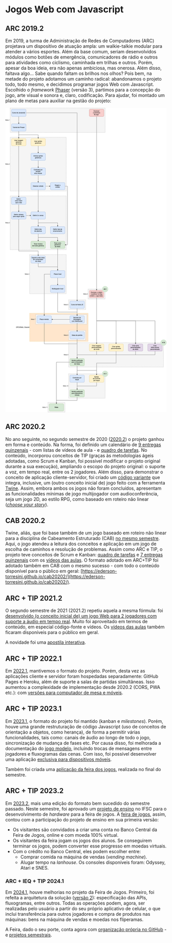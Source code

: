 # Jogos Web com Javascript

## ARC 2019.2

Em 2019, a turma de Administração de Redes de Computadores (ARC) projetava um dispositivo de atuação ampla: um walkie-talkie modular para atender a vários esportes. Além da base comum, seriam desenvolvidos módulos como botões de emergência, comunicadores de rádio e outros para atividades como ciclismo, caminhada em trilhas e outros. Porém, apesar da boa ideia, era não apenas ambiciosa, mas onerosa. Além disso, faltava algo... Sabe quando faltam os brilhos nos olhos? Pois bem, na metade do projeto adotamos um caminho radical: abandonamos o projeto todo, todo mesmo, e decidimos programar jogos Web com Javascript. Escolhido o _framework_ [Phaser](https://phaser.io) (versão 3), partimos para a concepção do jogo, arte visual e sonora e, claro, codificação. Para ajudar, foi montado um plano de metas para auxiliar na gestão do projeto:

![Plano de metas](../assets/jogo-6080821-20192.drawio.png)

## ARC 2020.2

No ano seguinte, no segundo semestre de 2020 ([2020.2](https://github.com/boidacarapreta/arc20202/)) o projeto ganhou em forma e conteúdo. Na forma, foi definido um calendário de [9 entregas quinzenais](https://github.com/boidacarapreta/arc20202/milestones?direction=asc\&sort=due\_date\&state=closed) - com listas de vídeos de aula - e [quadro de tarefas](https://github.com/boidacarapreta/arc20202/projects/1?fullscreen=true). No conteúdo, incorporou conceitos de TIP (graças às metodologias ágeis adotadas, como Scrum e Kanban, foi possível modificar o projeto original durante a sua execução), ampliando o escopo do projeto original: o suporte a voz, em tempo real, entre os 2 jogadores. Além disso, para demonstrar o conceito de aplicação cliente-servidor, foi criado um [código variante](https://github.com/boidacarapreta/arc20202/tree/tip) que integra, inclusive, um (outro conceito inicial de) jogo feito com a ferramenta [Twine](https://twinery.org/). Assim, embora ambos os jogos não foram concluídos, apresentam as funcionalidades mínimas de jogo multijogador com audioconferência, seja um jogo 2D, ao estilo RPG, como baseado em roteiro não linear ([_choose your story_](https://chooseyourstory.com/)).

## CAB 2020.2

Twine, aliás, que foi base também de um jogo baseado em roteiro não linear para a disciplina de Cabeamento Estruturado (CAB) [no mesmo semestre](https://github.com/boidacarapreta/cab20202). Aqui, o jogo atendeu a leitura dos conceitos e aplicação em um jogo de escolha de caminhos e resolução de problemas. Assim como ARC e TIP, o projeto teve conceitos de Scrum e Kanban: [quadro de tarefas](https://github.com/boidacarapreta/cab20202/projects/1?fullscreen=true) e [7 entregas quinzenais](https://github.com/boidacarapreta/cab20202/milestones?direction=asc\&sort=due\_date\&state=closed) com os [vídeos das aulas](https://www.youtube.com/watch?v=5A2EiefHOt0\&list=PLje9mMro7hT1Zp9Fd4UYo6quwJ4xUAvxd\&index=1). O formato adotado em ARC+TIP foi adotado também em CAB com o mesmo sucesso - com todo o conteúdo disponível para o público em geral: [https://ederson-torresini.github.io/cab20202/](https://ederson-torresini.github.io/cab20202/).

## ARC + TIP 2021.2

O segundo semestre de 2021 (2021.2) repetiu aquela a mesma fórmula: foi [desenvolvido (o conceito inicial de) um jogo Web para 2 jogadores com suporte a áudio em tempo real](https://github.com/boidacarapreta/integrado20212/). Muito foi aproveitado em termos de conteúdo, em especial código-fonte e vídeos. Os [vídeos das aulas](https://www.youtube.com/watch?v=YhmVsBq2cnk\&list=PLje9mMro7hT2YXZ-tYs55bQRftDPAWDKP) também ficaram disponíveis para o público em geral.

A novidade foi uma [apostila interativa](https://ederson-torresini.github.io/integrado20212/cliente/).

## ARC + TIP 2022.1

Em [2022.1](https://github.com/boidacarapreta/adcipt20221), mantivemos o formato do projeto. Porém, desta vez as aplicações cliente e servidor foram hospedadas separadamente: GitHub Pages e Heroku, além de suporte a salas de partidas simultâneas. Isso aumentou a complexidade de implementação desde 2020.2 (CORS, PWA etc.): com [versões para computador de mesa e móveis](https://github.com/boidacarapreta/adcipt20221/releases).

## ARC + TIP 2023.1

Em [2023.1](https://github.com/boidacarapreta/adcipt20231), o formato do projeto foi mantido (kanban e *milestones*). Porém, houve uma grande restruturação de código Javascript (uso de conceitos de orientação a objetos, como herança), de forma a permitir várias funcionalidades, tais como: canais de áudio ao longo de todo o jogo, sincronização de mudança de fases etc. Por causa disso, foi melhorada a documentação do [jogo modelo](https://github.com/boidacarapreta/adcipt20231/blob/main/jogo-modelo.md), incluindo trocas de mensagens entre jogadores e fluxogramas das cenas. Com isso, foi possível desenvolver uma aplicação [exclusiva para dispositivos móveis](https://github.com/boidacarapreta/adcipt20231/releases/tag/v1.0).

Também foi criada uma [aplicação da feira dos jogos](https://ederson-torresini.github.io/adcipt20231/), realizada no final do semestre.

## ARC + TIP 2023.2

Em [2023.2](https://github.com/ederson-torresini/adcipt20232), mais uma edição do formato bem sucedido do semestre passado. Neste semestre, foi aprovado um [projeto de ensino](https://github.com/feira-de-jogos/docs) no IFSC para o desenvolvimento de *hardware* para a feira de jogos. A [feira de jogos](https://www.youtube.com/watch?v=oHZfTP4w-qE&list=PLje9mMro7hT2DWAHDZ6ckM6iHwYJB3kEH), assim, contou com a participação do projeto de ensino em sua primeira versão:

- Os visitantes são convidados a criar uma conta no Banco Central da Feira de Jogos, online e com moeda 100% virtual.
- Os visitantes da feira jogam os jogos dos alunos. Se conseguirem terminar os jogos, podem converter esse progresso em moedas virtuais.
- Com o crédito no Banco Central, eles podem escolher entre:
  - Comprar comida na máquina de vendas (*vending machine*).
  - Alugar tempo na *lanhouse*. Os consoles disponíveis foram: Odyssey, Atari e SNES.

### ARC + IEQ + TIP 2024.1

Em [2024.1](https://github.com/ederson-torresini/adcieqipt20241), houve melhorias no projeto da Feira de Jogos. Primeiro, foi refeita a arquitetura da solução ([versão 2](https://github.com/feira-de-jogos/docs/tree/main/v2)): especificação das APIs, fluxogramas, entre outros. Todas as operações podem, agora, ser realizadas pelo usuário a partir do seu próprio aplicativo de celular, o que inclui transferência para outros jogadores e compra de produtos nas máquinas: bens na máquina de vendas e moedas nos fliperamas.

A Feira, dado o seu porte, conta agora com [organização própria no GitHub](https://github.com/feira-de-jogos) - e [projetos semestrais](https://github.com/orgs/feira-de-jogos/projects/2/views/2).
